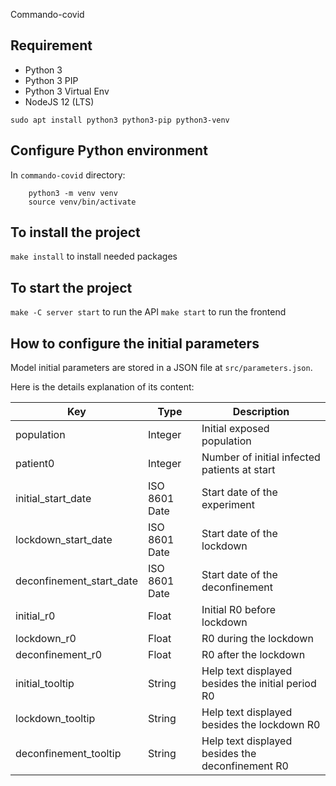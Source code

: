 Commando-covid

## Requirement

- Python 3
- Python 3 PIP
- Python 3 Virtual Env
- NodeJS 12 (LTS)

`sudo apt install python3 python3-pip python3-venv`

## Configure Python environment

In `commando-covid` directory:

```
    python3 -m venv venv
    source venv/bin/activate
```

## To install the project

`make install` to install needed packages

## To start the project

`make -C server start` to run the API
`make start` to run the frontend

## How to configure the initial parameters

Model initial parameters are stored in a JSON file at `src/parameters.json`.

Here is the details explanation of its content:

| Key                      | Type          | Description                                       |
|--------------------------|---------------|---------------------------------------------------|
| population               | Integer       | Initial exposed population                        |
| patient0                 | Integer       | Number of initial infected patients at start      |
| initial_start_date       | ISO 8601 Date | Start date of the experiment                      |
| lockdown_start_date      | ISO 8601 Date | Start date of the lockdown                        |
| deconfinement_start_date | ISO 8601 Date | Start date of the deconfinement                   |
| initial_r0               | Float         | Initial R0 before lockdown                        |
| lockdown_r0              | Float         | R0 during the lockdown                            |
| deconfinement_r0         | Float         | R0 after the lockdown                             |
| initial_tooltip          | String        | Help text displayed besides the initial period R0 |
| lockdown_tooltip         | String        | Help text displayed besides the lockdown R0       |
| deconfinement_tooltip    | String        | Help text displayed besides the deconfinement R0  |
